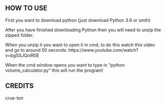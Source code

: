 ## HOW TO USE ##
<p>First you want to download python (just download Python 3.8 or smth)</p>

<p>After you have finished downloading Python then you will need to unzip the zipped folder.</p>

<p>When you unzip it you want to open it in cmd, to do this watch this video and go to around 50 seconds: https://www.youtube.com/watch?v=bgSSJQolR0E </p>

<p>When the cmd window opens you want to type in "python volume_calculator.py" this will run the program! </p>

## CREDITS ##
<p>crue-ton</p>
